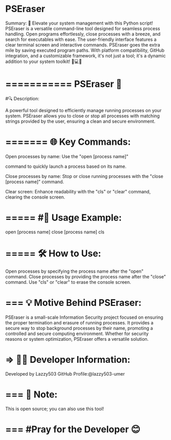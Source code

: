 PSEraser
==========

Summary:
🚀 Elevate your system management with this Python script! PSEraser is a versatile command-line tool designed for seamless process handling. Open programs effortlessly, close processes with a breeze, and search for executables with ease. The user-friendly interface features a clear terminal screen and interactive commands. PSEraser goes the extra mile by saving executed program paths. With platform compatibility, GitHub integration, and a customizable framework, it's not just a tool; it's a dynamic addition to your system toolkit! 🔧💻✨

===========
PSEraser 🚀
===========

#🔍 Description:

A powerful tool designed to efficiently manage running processes on your system. PSEraser allows you to close or stop all processes with matching strings provided by the user, ensuring a clean and secure environment.

=======
🌐 Key Commands:
=======

Open processes by name: 
Use the "open [process name]" 

command to quickly launch a process based on its name.

Close processes by name:
Stop or close running processes with the "close [process name]" command.

Clear screen:
Enhance readability with the "cls" or "clear" command, clearing the console screen.

=====
#📌 Usage Example:
=====

open [process name]
close [process name]
cls

=====
🛠️ How to Use:
=====

Open processes by specifying the process name after the "open" command.
Close processes by providing the process name after the "close" command.
Use "cls" or "clear" to erase the console screen.

===
💡 Motive Behind PSEraser:
=====

PSEraser is a small-scale Information Security project focused on ensuring the proper termination and erasure of running processes. It provides a secure way to stop background processes by their name, promoting a controlled and secure computing environment. Whether for security reasons or system optimization, PSEraser offers a versatile solution.

=>
👨‍💻 Developer Information:
==
Developed by Lazzy503
GitHub Profile:@lazzy503-umer


===
🚧 Note:
===
This is open source; you can also use this tool!

===
#Pray for the Developer 😊
===
